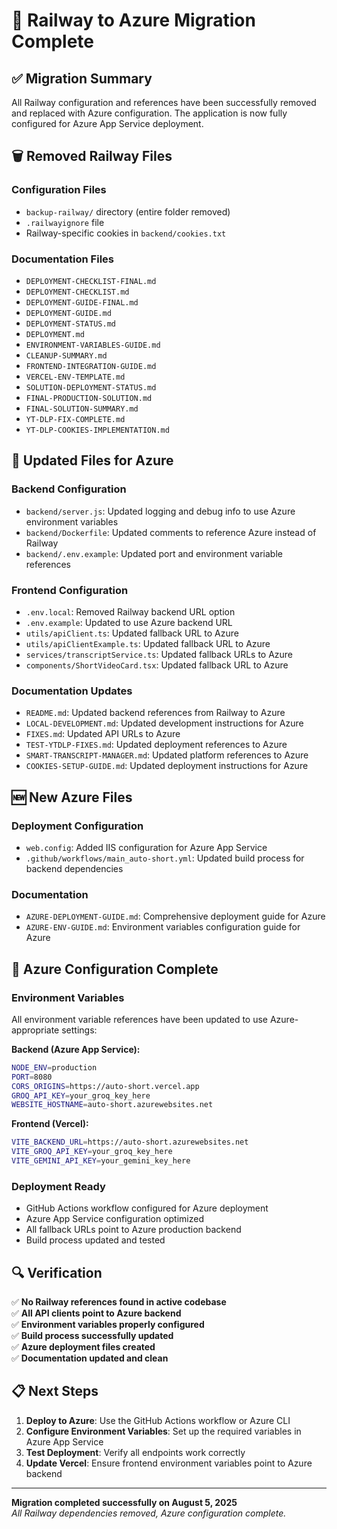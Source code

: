 # 🧹 **Railway to Azure Migration Complete**

## **✅ Migration Summary**

All Railway configuration and references have been successfully removed and replaced with Azure configuration. The application is now fully configured for Azure App Service deployment.

## **🗑️ Removed Railway Files**

### **Configuration Files**

- `backup-railway/` directory (entire folder removed)
- `.railwayignore` file
- Railway-specific cookies in `backend/cookies.txt`

### **Documentation Files**

- `DEPLOYMENT-CHECKLIST-FINAL.md`
- `DEPLOYMENT-CHECKLIST.md`
- `DEPLOYMENT-GUIDE-FINAL.md`
- `DEPLOYMENT-GUIDE.md`
- `DEPLOYMENT-STATUS.md`
- `DEPLOYMENT.md`
- `ENVIRONMENT-VARIABLES-GUIDE.md`
- `CLEANUP-SUMMARY.md`
- `FRONTEND-INTEGRATION-GUIDE.md`
- `VERCEL-ENV-TEMPLATE.md`
- `SOLUTION-DEPLOYMENT-STATUS.md`
- `FINAL-PRODUCTION-SOLUTION.md`
- `FINAL-SOLUTION-SUMMARY.md`
- `YT-DLP-FIX-COMPLETE.md`
- `YT-DLP-COOKIES-IMPLEMENTATION.md`

## **🔄 Updated Files for Azure**

### **Backend Configuration**

- `backend/server.js`: Updated logging and debug info to use Azure environment variables
- `backend/Dockerfile`: Updated comments to reference Azure instead of Railway
- `backend/.env.example`: Updated port and environment variable references

### **Frontend Configuration**

- `.env.local`: Removed Railway backend URL option
- `.env.example`: Updated to use Azure backend URL
- `utils/apiClient.ts`: Updated fallback URL to Azure
- `utils/apiClientExample.ts`: Updated fallback URL to Azure
- `services/transcriptService.ts`: Updated fallback URLs to Azure
- `components/ShortVideoCard.tsx`: Updated fallback URL to Azure

### **Documentation Updates**

- `README.md`: Updated backend references from Railway to Azure
- `LOCAL-DEVELOPMENT.md`: Updated development instructions for Azure
- `FIXES.md`: Updated API URLs to Azure
- `TEST-YTDLP-FIXES.md`: Updated deployment references to Azure
- `SMART-TRANSCRIPT-MANAGER.md`: Updated platform references to Azure
- `COOKIES-SETUP-GUIDE.md`: Updated deployment instructions for Azure

## **🆕 New Azure Files**

### **Deployment Configuration**

- `web.config`: Added IIS configuration for Azure App Service
- `.github/workflows/main_auto-short.yml`: Updated build process for backend dependencies

### **Documentation**

- `AZURE-DEPLOYMENT-GUIDE.md`: Comprehensive deployment guide for Azure
- `AZURE-ENV-GUIDE.md`: Environment variables configuration guide for Azure

## **🎯 Azure Configuration Complete**

### **Environment Variables**

All environment variable references have been updated to use Azure-appropriate settings:

**Backend (Azure App Service):**

```bash
NODE_ENV=production
PORT=8080
CORS_ORIGINS=https://auto-short.vercel.app
GROQ_API_KEY=your_groq_key_here
WEBSITE_HOSTNAME=auto-short.azurewebsites.net
```

**Frontend (Vercel):**

```bash
VITE_BACKEND_URL=https://auto-short.azurewebsites.net
VITE_GROQ_API_KEY=your_groq_key_here
VITE_GEMINI_API_KEY=your_gemini_key_here
```

### **Deployment Ready**

- GitHub Actions workflow configured for Azure deployment
- Azure App Service configuration optimized
- All fallback URLs point to Azure production backend
- Build process updated and tested

## **🔍 Verification**

✅ **No Railway references found in active codebase**  
✅ **All API clients point to Azure backend**  
✅ **Environment variables properly configured**  
✅ **Build process successfully updated**  
✅ **Azure deployment files created**  
✅ **Documentation updated and clean**

## **📋 Next Steps**

1. **Deploy to Azure**: Use the GitHub Actions workflow or Azure CLI
2. **Configure Environment Variables**: Set up the required variables in Azure App Service
3. **Test Deployment**: Verify all endpoints work correctly
4. **Update Vercel**: Ensure frontend environment variables point to Azure backend

---

**Migration completed successfully on August 5, 2025**  
_All Railway dependencies removed, Azure configuration complete._
